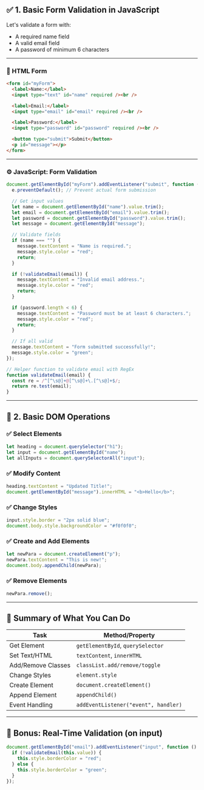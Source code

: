 ## ✅ 1. **Basic Form Validation in JavaScript**

Let's validate a form with:

- A required name field
- A valid email field
- A password of minimum 6 characters

---

### 🧱 HTML Form

```html
<form id="myForm">
  <label>Name:</label>
  <input type="text" id="name" required /><br />

  <label>Email:</label>
  <input type="email" id="email" required /><br />

  <label>Password:</label>
  <input type="password" id="password" required /><br />

  <button type="submit">Submit</button>
  <p id="message"></p>
</form>
```

---

### ⚙️ JavaScript: Form Validation

```javascript
document.getElementById("myForm").addEventListener("submit", function (e) {
  e.preventDefault(); // Prevent actual form submission

  // Get input values
  let name = document.getElementById("name").value.trim();
  let email = document.getElementById("email").value.trim();
  let password = document.getElementById("password").value.trim();
  let message = document.getElementById("message");

  // Validate fields
  if (name === "") {
    message.textContent = "Name is required.";
    message.style.color = "red";
    return;
  }

  if (!validateEmail(email)) {
    message.textContent = "Invalid email address.";
    message.style.color = "red";
    return;
  }

  if (password.length < 6) {
    message.textContent = "Password must be at least 6 characters.";
    message.style.color = "red";
    return;
  }

  // If all valid
  message.textContent = "Form submitted successfully!";
  message.style.color = "green";
});

// Helper function to validate email with RegEx
function validateEmail(email) {
  const re = /^[^\s@]+@[^\s@]+\.[^\s@]+$/;
  return re.test(email);
}
```

---

## 🧰 2. **Basic DOM Operations**

### ✅ Select Elements

```javascript
let heading = document.querySelector("h1");
let input = document.getElementById("name");
let allInputs = document.querySelectorAll("input");
```

### ✅ Modify Content

```javascript
heading.textContent = "Updated Title!";
document.getElementById("message").innerHTML = "<b>Hello</b>";
```

### ✅ Change Styles

```javascript
input.style.border = "2px solid blue";
document.body.style.backgroundColor = "#f0f0f0";
```

### ✅ Create and Add Elements

```javascript
let newPara = document.createElement("p");
newPara.textContent = "This is new!";
document.body.appendChild(newPara);
```

### ✅ Remove Elements

```javascript
newPara.remove();
```

---

## 🧪 Summary of What You Can Do

| Task               | Method/Property                      |
| ------------------ | ------------------------------------ |
| Get Element        | `getElementById`, `querySelector`    |
| Set Text/HTML      | `textContent`, `innerHTML`           |
| Add/Remove Classes | `classList.add/remove/toggle`        |
| Change Styles      | `element.style`                      |
| Create Element     | `document.createElement()`           |
| Append Element     | `appendChild()`                      |
| Event Handling     | `addEventListener("event", handler)` |

---

## 🎁 Bonus: Real-Time Validation (on input)

```javascript
document.getElementById("email").addEventListener("input", function () {
  if (!validateEmail(this.value)) {
    this.style.borderColor = "red";
  } else {
    this.style.borderColor = "green";
  }
});
```
